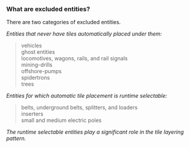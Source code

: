 ### What are excluded entities?  
There are two categories of excluded entities.  

*Entities that never have tiles automatically placed under them:*  
>   vehicles  
>   ghost entities  
>   locomotives, wagons, rails, and rail signals  
>   mining-drills  
>   offshore-pumps  
>   spidertrons  
>   trees  

&NewLine;
&NewLine;

*Entities for which automatic tile placement is runtime selectable:*  
>   belts, underground belts, splitters, and loaders  
>   inserters  
>   small and medium electric poles  

&NewLine;

*The runtime selectable entities play a significant role in the tile layering pattern.*  

&NewLine;
